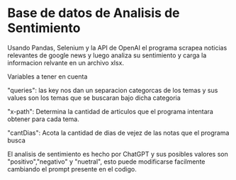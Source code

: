 # Base de datos de Analisis de Sentimiento

Usando Pandas, Selenium y la API de OpenAI el programa scrapea noticias relevantes de google news y luego analiza su sentimiento y carga la informacion relvante en un archivo xlsx.

Variables a tener en cuenta

"queries": las key nos dan un separacion categorcas de los temas y sus values son los temas que se buscaran bajo dicha categoria

"x-path": Determina la cantidad de articulos que el programa intentara obtener para cada tema.

"cantDias": Acota la cantidad de dias de vejez de las notas que el programa busca
 
El analisis de sentimiento es hecho por ChatGPT y sus posibles valores son "positivo","negativo" y "nuetral", esto puede modificarse facilmente cambiando el prompt presente en el codigo.
